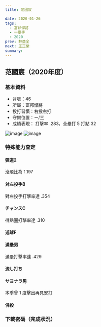 ```yaml
---
title: 范國宸

date: 2020-01-26
tags:
  - 富邦悍將
  - 一壘手
  - 2020
prev: 林益全
next: 王正棠
summary: 
---
```


## 范國宸（2020年度）

### 基本資料
- 背號：46
- 所屬：富邦悍將
- 投打習慣：右投右打
- 守備位置：ㄧ/三
- 成績表現： 打擊率 .283，全壘打 5 打點 32 

![image](https://i.imgur.com/P7ua5Hd.jpg)
![image](https://i.imgur.com/JZzcCbd.jpg)

### 特殊能力查定
#### 彈道2
滾飛比為 1.197
#### 対左投手B
對左投手打擊率達 .354
#### チャンスC
得點圈打擊率達 .310
#### 送球F
#### 滿壘男
滿壘打擊率達 .429
#### 流し打ち
#### サヨナラ男
本季曾 1 度擊出再見安打
#### 併殺

### 下載密碼（完成狀況）


